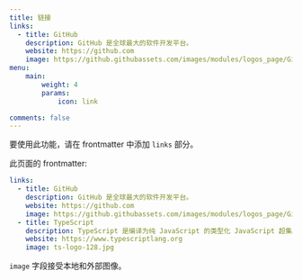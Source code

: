 ```yaml
---
title: 链接
links:
  - title: GitHub
    description: GitHub 是全球最大的软件开发平台。
    website: https://github.com
    image: https://github.githubassets.com/images/modules/logos_page/GitHub-Mark.png
menu:
    main: 
        weight: 4
        params:
            icon: link

comments: false
---
```


要使用此功能，请在 frontmatter 中添加 `links` 部分。

此页面的 frontmatter:

```yaml
links:
  - title: GitHub
    description: GitHub 是全球最大的软件开发平台。
    website: https://github.com
    image: https://github.githubassets.com/images/modules/logos_page/GitHub-Mark.png
  - title: TypeScript
    description: TypeScript 是编译为纯 JavaScript 的类型化 JavaScript 超集。
    website: https://www.typescriptlang.org
    image: ts-logo-128.jpg
```

`image` 字段接受本地和外部图像。